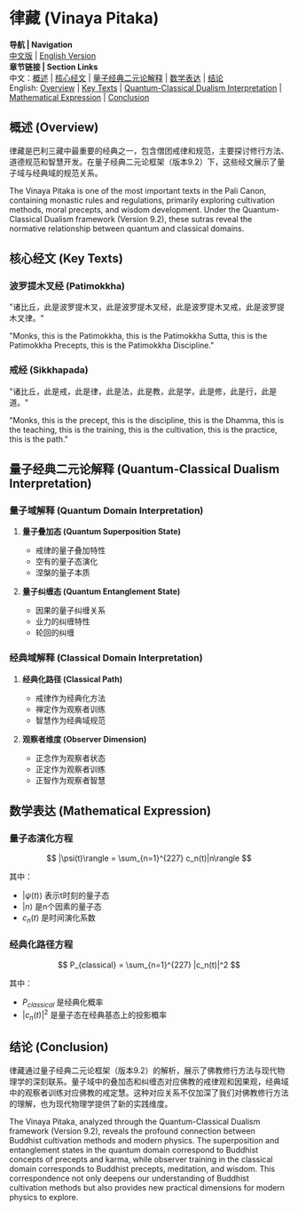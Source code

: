 # 律藏 (Vinaya Pitaka)

**导航 | Navigation**  
[中文版](#律藏解析) | [English Version](#vinaya-pitaka-analysis)  
**章节链接 | Section Links**  
中文：[概述](#概述-overview) | [核心经文](#核心经文-key-texts) | [量子经典二元论解释](#量子经典二元论解释-quantum-classical-dualism-interpretation) | [数学表达](#数学表达-mathematical-expression) | [结论](#结论-conclusion)  
English: [Overview](#概述-overview) | [Key Texts](#核心经文-key-texts) | [Quantum-Classical Dualism Interpretation](#量子经典二元论解释-quantum-classical-dualism-interpretation) | [Mathematical Expression](#数学表达-mathematical-expression) | [Conclusion](#结论-conclusion)

## 概述 (Overview)

律藏是巴利三藏中最重要的经典之一，包含僧团戒律和规范，主要探讨修行方法、道德规范和智慧开发。在量子经典二元论框架（版本9.2）下，这些经文展示了量子域与经典域的规范关系。

The Vinaya Pitaka is one of the most important texts in the Pali Canon, containing monastic rules and regulations, primarily exploring cultivation methods, moral precepts, and wisdom development. Under the Quantum-Classical Dualism framework (Version 9.2), these sutras reveal the normative relationship between quantum and classical domains.

## 核心经文 (Key Texts)

### 波罗提木叉经 (Patimokkha)
"诸比丘，此是波罗提木叉，此是波罗提木叉经，此是波罗提木叉戒，此是波罗提木叉律。"

"Monks, this is the Patimokkha, this is the Patimokkha Sutta, this is the Patimokkha Precepts, this is the Patimokkha Discipline."

### 戒经 (Sikkhapada)
"诸比丘，此是戒，此是律，此是法，此是教，此是学，此是修，此是行，此是道。"

"Monks, this is the precept, this is the discipline, this is the Dhamma, this is the teaching, this is the training, this is the cultivation, this is the practice, this is the path."

## 量子经典二元论解释 (Quantum-Classical Dualism Interpretation)

### 量子域解释 (Quantum Domain Interpretation)
1. **量子叠加态 (Quantum Superposition State)**
   - 戒律的量子叠加特性
   - 空有的量子态演化
   - 涅槃的量子本质

2. **量子纠缠态 (Quantum Entanglement State)**
   - 因果的量子纠缠关系
   - 业力的纠缠特性
   - 轮回的纠缠

### 经典域解释 (Classical Domain Interpretation)
1. **经典化路径 (Classical Path)**
   - 戒律作为经典化方法
   - 禅定作为观察者训练
   - 智慧作为经典域规范

2. **观察者维度 (Observer Dimension)**
   - 正念作为观察者状态
   - 正定作为观察者训练
   - 正智作为观察者智慧

## 数学表达 (Mathematical Expression)

### 量子态演化方程
$$
|\psi(t)\rangle = \sum_{n=1}^{227} c_n(t)|n\rangle
$$

其中：
- $|\psi(t)\rangle$ 表示t时刻的量子态
- $|n\rangle$ 是n个因素的量子态
- $c_n(t)$ 是时间演化系数

### 经典化路径方程
$$
P_{classical} = \sum_{n=1}^{227} |c_n(t)|^2
$$

其中：
- $P_{classical}$ 是经典化概率
- $|c_n(t)|^2$ 是量子态在经典基态上的投影概率

## 结论 (Conclusion)

律藏通过量子经典二元论框架（版本9.2）的解析，展示了佛教修行方法与现代物理学的深刻联系。量子域中的叠加态和纠缠态对应佛教的戒律观和因果观，经典域中的观察者训练对应佛教的戒定慧。这种对应关系不仅加深了我们对佛教修行方法的理解，也为现代物理学提供了新的实践维度。

The Vinaya Pitaka, analyzed through the Quantum-Classical Dualism framework (Version 9.2), reveals the profound connection between Buddhist cultivation methods and modern physics. The superposition and entanglement states in the quantum domain correspond to Buddhist concepts of precepts and karma, while observer training in the classical domain corresponds to Buddhist precepts, meditation, and wisdom. This correspondence not only deepens our understanding of Buddhist cultivation methods but also provides new practical dimensions for modern physics to explore. 